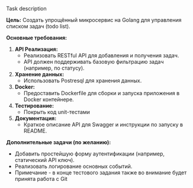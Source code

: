 Task description

**Цель:** Создать упрощённый микросервис на Golang для управления списком задач (todo list).

**Основные требования:**

1. **API Реализация:**
    - Реализовать RESTful API для добавления и получения задач.
    - API должен поддерживать базовую фильтрацию задач (например, по статусу).
2. **Хранение данных:**
    - Использовать Postresql для хранения данных.
3. **Docker:**
    - Предоставить Dockerfile для сборки и запуска приложения в Docker контейнере.
4. **Тестирование:**
    - Покрыть код unit-тестами
5. **Документация:**
    - Краткое описание API для Swagger и инструкции по запуску в README.

**Дополнительные задачи (по желанию):**

- Добавить простейшую форму аутентификации (например, статический API ключ).
- Реализовать логирование основных событий.
- Примечание - в конце тестового задания также во внимание будет принята работа с Git


